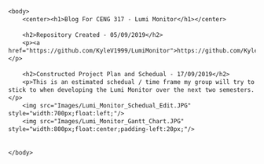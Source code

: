 <html>
	<head>
		<title>CENG 317 Blog</title>
	</head>

	<body>
		<center><h1>Blog For CENG 317 - Lumi Monitor</h1></center>
		
		<h2>Repository Created - 05/09/2019</h2>
		<p><a href="https://github.com/KyleV1999/LumiMonitor">https://github.com/KyleV1999/LumiMonitor</a></p>
		
		<h2>Constructed Project Plan and Schedual - 17/09/2019</h2>
		<p>This is an estimated schedual / time frame my group will try to stick to when developing the Lumi Monitor over the next two semesters.</p>
		<img src="Images/Lumi_Monitor_Schedual_Edit.JPG" style="width:700px;float:left;"/>
		<img src="Images/Lumi_Monitor_Gantt_Chart.JPG" style="width:800px;float:center;padding-left:20px;"/>
		
		
	</body>
</html>